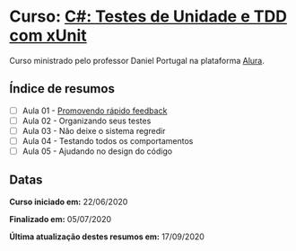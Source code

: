 # Curso: [C#: Testes de Unidade e TDD com xUnit](https://www.alura.com.br/curso-online-tdd-csharp-xunit)

Curso ministrado pelo professor Daniel Portugal na plataforma [Alura](https://cursos.alura.com.br/dashboard).

## Índice de resumos

- [ ] Aula 01 - [Promovendo rápido feedback](https://github.com/oliviamattiazzo/Resumos/blob/master/TestesUnidadeTDDxUnit/Aula01_PromovendoRapidoFeedback.md)
- [ ] Aula 02 - Organizando seus testes
- [ ] Aula 03 - Não deixe o sistema regredir
- [ ] Aula 04 - Testando todos os comportamentos
- [ ] Aula 05 - Ajudando no design do código

## Datas

**Curso iniciado em:** 22/06/2020

**Finalizado em:** 05/07/2020

**Última atualização destes resumos em:** 17/09/2020